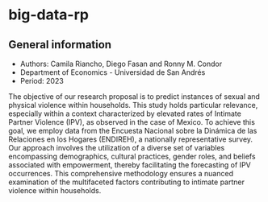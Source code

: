 # big-data-rp
## General information
* Authors: Camila Riancho, Diego Fasan and Ronny M. Condor
* Department of Economics - Universidad de San Andrés
* Period: 2023

The objective of our research proposal is to predict instances of sexual and physical violence within households. This study holds particular relevance, especially within a context characterized by elevated rates of Intimate Partner Violence (IPV), as observed in the case of Mexico. To achieve this goal, we employ data from the Encuesta Nacional sobre la Dinámica de las Relaciones en los Hogares (ENDIREH), a nationally representative survey. Our approach involves the utilization of a diverse set of variables encompassing demographics, cultural practices, gender roles, and beliefs associated with empowerment, thereby facilitating the forecasting of IPV occurrences. This comprehensive methodology ensures a nuanced examination of the multifaceted factors contributing to intimate partner violence within households.

<br />
